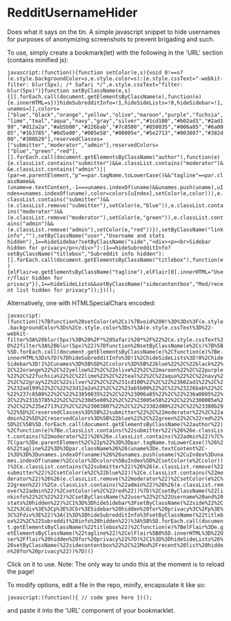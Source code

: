 # RedditUsernameHider

Does what it says on the tin. A simple javascript snippet to hide usernames for purposes of anonymizing screenshots to prevent brigading and such.

To use, simply create a bookmark(let) with the following in the 'URL' section (contains minified js):

`javascript:(function(){function setColor(e,s){void 0!==s?(e.style.backgroundColor=s,e.style.color=s):(e.style.cssText="-webkit-filter: blur(5px); /* Safari */",e.style.cssText="filter: blur(5px)")}function setByClassName(e,s){[].forEach.call(document.getElementsByClassName(e),function(e){e.innerHTML=s})}hideSubredditInfo=!1,hideSideLists=!0,hideSidebar=!1,unames=[],colors=["blue","black","orange","yellow","olive","maroon","purple","fuchsia","lime","teal","aqua","navy","gray","silver","#1cd100","#b02ad1","#2ad199","#d12a2a","#ab5b00","#226bab","#7c8500","#850035","#006a85","#6a0085","#1b3785","#0d5e00","#005e58","#00005e","#5e2713","#003807","#382d00","#380b29"],reservedClasses=["submitter","moderator","admin"],reservedColors=["blue","green","red"],[].forEach.call(document.getElementsByClassName("author"),function(e){e.classList.contains("submitter")&&e.classList.contains("moderator")&&e.classList.contains("admin")||(par=e.parentElement,"p"==par.tagName.toLowerCase()&&"tagline"==par.className&&(uname=e.textContent,-1===unames.indexOf(uname)&&unames.push(uname),uIndex=unames.indexOf(uname),color=colors[uIndex],setColor(e,color))),e.classList.contains("submitter")&&(e.classList.remove("submitter"),setColor(e,"blue")),e.classList.contains("moderator")&&(e.classList.remove("moderator"),setColor(e,"green")),e.classList.contains("admin")&&(e.classList.remove("admin"),setColor(e,"red"))}),setByClassName("linkinfo",""),setByClassName("user","Username and stats hidden"),1==hideSidebar?setByClassName("side","<div><p><br>Sidebar hidden for privacy</p></div>"):(1==hideSubredditInfo?setByClassName("titlebox","Subreddit info hidden"):[].forEach.call(document.getElementsByClassName("titlebox"),function(e){elFlair=e.getElementsByClassName("tagline"),elFlair[0].innerHTML="User/flair hidden for privacy"}),1==hideSideLists&&setByClassName("sidecontentbox","Mod/recent list hidden for privacy"));})();`

Alternatively, one with HTMLSpecialChars encoded: 

`javascript:(function()%7Bfunction%20setColor(e%2Cs)%7Bvoid%200!%3D%3Ds%3F(e.style.backgroundColor%3Ds%2Ce.style.color%3Ds)%3A(e.style.cssText%3D%22-webkit-filter%3A%20blur(5px)%3B%20%2F*%20Safari%20*%2F%22%2Ce.style.cssText%3D%22filter%3A%20blur(5px)%22)%7Dfunction%20setByClassName(e%2Cs)%7B%5B%5D.forEach.call(document.getElementsByClassName(e)%2Cfunction(e)%7Be.innerHTML%3Ds%7D)%7DhideSubredditInfo%3D!1%2ChideSideLists%3D!0%2ChideSidebar%3D!1%2Cunames%3D%5B%5D%2Ccolors%3D%5B%22blue%22%2C%22black%22%2C%22orange%22%2C%22yellow%22%2C%22olive%22%2C%22maroon%22%2C%22purple%22%2C%22fuchsia%22%2C%22lime%22%2C%22teal%22%2C%22aqua%22%2C%22navy%22%2C%22gray%22%2C%22silver%22%2C%22%231cd100%22%2C%22%23b02ad1%22%2C%22%232ad199%22%2C%22%23d12a2a%22%2C%22%23ab5b00%22%2C%22%23226bab%22%2C%22%237c8500%22%2C%22%23850035%22%2C%22%23006a85%22%2C%22%236a0085%22%2C%22%231b3785%22%2C%22%230d5e00%22%2C%22%23005e58%22%2C%22%2300005e%22%2C%22%235e2713%22%2C%22%23003807%22%2C%22%23382d00%22%2C%22%23380b29%22%5D%2CreservedClasses%3D%5B%22submitter%22%2C%22moderator%22%2C%22admin%22%5D%2CreservedColors%3D%5B%22blue%22%2C%22green%22%2C%22red%22%5D%2C%5B%5D.forEach.call(document.getElementsByClassName(%22author%22)%2Cfunction(e)%7Be.classList.contains(%22submitter%22)%26%26e.classList.contains(%22moderator%22)%26%26e.classList.contains(%22admin%22)%7C%7C(par%3De.parentElement%2C%22p%22%3D%3Dpar.tagName.toLowerCase()%26%26%22tagline%22%3D%3Dpar.className%26%26(uname%3De.textContent%2C-1%3D%3D%3Dunames.indexOf(uname)%26%26unames.push(uname)%2CuIndex%3Dunames.indexOf(uname)%2Ccolor%3Dcolors%5BuIndex%5D%2CsetColor(e%2Ccolor)))%2Ce.classList.contains(%22submitter%22)%26%26(e.classList.remove(%22submitter%22)%2CsetColor(e%2C%22blue%22))%2Ce.classList.contains(%22moderator%22)%26%26(e.classList.remove(%22moderator%22)%2CsetColor(e%2C%22green%22))%2Ce.classList.contains(%22admin%22)%26%26(e.classList.remove(%22admin%22)%2CsetColor(e%2C%22red%22))%7D)%2CsetByClassName(%22linkinfo%22%2C%22%22)%2CsetByClassName(%22user%22%2C%22Username%20and%20stats%20hidden%22)%2C1%3D%3DhideSidebar%3FsetByClassName(%22side%22%2C%22%3Cdiv%3E%3Cp%3E%3Cbr%3ESidebar%20hidden%20for%20privacy%3C%2Fp%3E%3C%2Fdiv%3E%22)%3A(1%3D%3DhideSubredditInfo%3FsetByClassName(%22titlebox%22%2C%22Subreddit%20info%20hidden%22)%3A%5B%5D.forEach.call(document.getElementsByClassName(%22titlebox%22)%2Cfunction(e)%7BelFlair%3De.getElementsByClassName(%22tagline%22)%2CelFlair%5B0%5D.innerHTML%3D%22User%2Fflair%20hidden%20for%20privacy%22%7D)%2C1%3D%3DhideSideLists%26%26setByClassName(%22sidecontentbox%22%2C%22Mod%2Frecent%20list%20hidden%20for%20privacy%22))%7D)()`

Click on it to use. Note: The only way to undo this at the moment is to reload the page!

To modify options, edit a file in the repo, minify, encapsulate it like so:

`javascript:(function(){ // code goes here })();`

and paste it into the 'URL' component of your bookmarklet.
